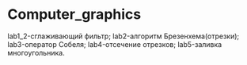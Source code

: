 # Computer_graphics
lab1_2-сглаживающий фильтр;
lab2-алгоритм Брезенхема(отрезки);
lab3-оператор Собеля;
lab4-отсечение отрезков;
lab5-заливка многоугольника.
